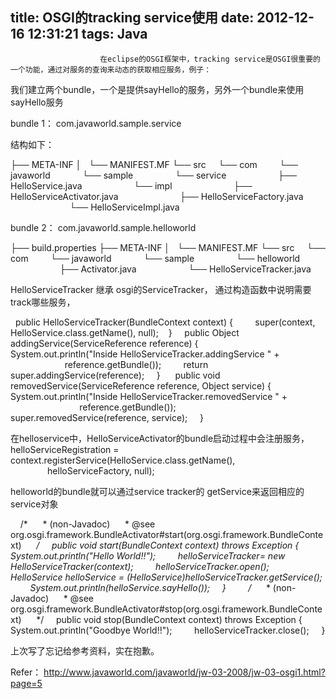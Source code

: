 title: OSGI的tracking service使用
date: 2012-12-16 12:31:21
tags: Java
---


						在eclipse的OSGI框架中，tracking service是OSGI很重要的一个功能，通过对服务的查询来动态的获取相应服务，例子：

我们建立两个bundle，一个是提供sayHello的服务，另外一个bundle来使用sayHello服务

bundle 1： com.javaworld.sample.service

结构如下：

├── META-INF
│   └── MANIFEST.MF
└── src
    └── com
        └── javaworld
            └── sample
                └── service
                    ├── HelloService.java
                    └── impl
                        ├── HelloServiceActivator.java
                        ├── HelloServiceFactory.java
                        └── HelloServiceImpl.java

bundle 2： com.javaworld.sample.helloworld

├── build.properties
├── META-INF
│   └── MANIFEST.MF
└── src
    └── com
        └── javaworld
            └── sample
                └── helloworld
                    ├── Activator.java
                    └── HelloServiceTracker.java

HelloServiceTracker 继承 osgi的ServiceTracker， 通过构造函数中说明需要track哪些服务，

  public HelloServiceTracker(BundleContext context) {
        super(context, HelloService.class.getName(), null);
   }
  
  public Object addingService(ServiceReference reference) {
        System.out.println("Inside HelloServiceTracker.addingService " +
                                        reference.getBundle());
        return super.addingService(reference);
    }
   
  public void removedService(ServiceReference reference, Object service) {
        System.out.println("Inside HelloServiceTracker.removedService " +
                                          reference.getBundle());
        super.removedService(reference, service);
    }  


在helloservice中，HelloServiceActivator的bundle启动过程中会注册服务，
helloServiceRegistration = context.registerService(HelloService.class.getName(), 
                                                   helloServiceFactory, null);


helloworld的bundle就可以通过service tracker的 getService来返回相应的service对象


    /*
     * (non-Javadoc)
     * @see org.osgi.framework.BundleActivator#start(org.osgi.framework.BundleContext)
     */
    public void start(BundleContext context) throws Exception {
        System.out.println("Hello World!!");
        helloServiceTracker= new HelloServiceTracker(context);
        helloServiceTracker.open();
        HelloService helloService = (HelloService)helloServiceTracker.getService();
        System.out.println(helloService.sayHello());
    }
    
    /*
     * (non-Javadoc)
     * @see org.osgi.framework.BundleActivator#stop(org.osgi.framework.BundleContext)
     */
    public void stop(BundleContext context) throws Exception {
        System.out.println("Goodbye World!!");
        helloServiceTracker.close();
    }


上次写了忘记给参考资料，实在抱歉。

Refer：
http://www.javaworld.com/javaworld/jw-03-2008/jw-03-osgi1.html?page=5
                                   